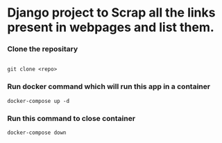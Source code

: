 # Django project to Scrap all the links present in webpages and list them.

### Clone the repositary

```git

git clone <repo>

```

### Run docker command which will run this app in a container

```
docker-compose up -d

```

### Run this command to close container

```
docker-compose down
```
